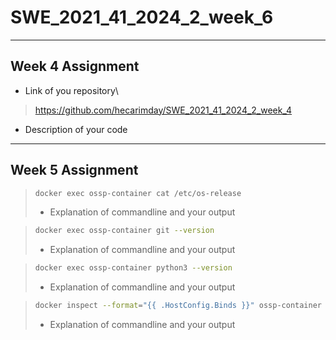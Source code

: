 # SWE_2021_41_2024_2_week_6
---
## Week 4 Assignment
* Link of you repository\
> https://github.com/hecarimday/SWE_2021_41_2024_2_week_4
* Description of your code 
---
## Week 5 Assignment
> ```bash
> docker exec ossp-container cat /etc/os-release
> ```
>* Explanation of commandline and your output

> ```bash
> docker exec ossp-container git --version
> ```
>* Explanation of commandline and your output

> ```bash
> docker exec ossp-container python3 --version
> ```
>* Explanation of commandline and your output

> ```bash
> docker inspect --format="{{ .HostConfig.Binds }}" ossp-container
> ```
>* Explanation of commandline and your output
